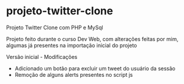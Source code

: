 # projeto-twitter-clone
Projeto Twitter Clone com PHP e MySql

Projeto feito durante o curso Dev Web, com alterações feitas por mim, algumas já presentes na importação inicial do projeto

Versão inicial - Modificações

- Adicionado um botão para excluir um tweet do usuário da sessão
- Remoção de alguns alerts presentes no script js
